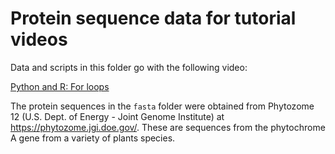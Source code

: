 # Protein sequence data for tutorial videos

Data and scripts in this folder go with the following video:

[Python and R: For loops](https://www.youtube.com/watch?v=i4Kd2rC356c)

The protein sequences in the `fasta` folder were obtained from Phytozome 12
(U.S. Dept. of Energy - Joint Genome Institute) at https://phytozome.jgi.doe.gov/.
These are sequences from the phytochrome A gene from a variety of plants species.
